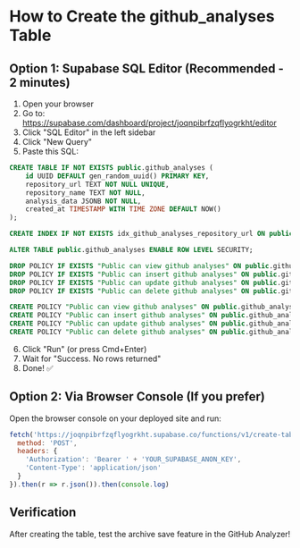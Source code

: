 # How to Create the github_analyses Table

## Option 1: Supabase SQL Editor (Recommended - 2 minutes)

1. Open your browser
2. Go to: https://supabase.com/dashboard/project/joqnpibrfzqflyogrkht/editor
3. Click "SQL Editor" in the left sidebar
4. Click "New Query"
5. Paste this SQL:

```sql
CREATE TABLE IF NOT EXISTS public.github_analyses (
    id UUID DEFAULT gen_random_uuid() PRIMARY KEY,
    repository_url TEXT NOT NULL UNIQUE,
    repository_name TEXT NOT NULL,
    analysis_data JSONB NOT NULL,
    created_at TIMESTAMP WITH TIME ZONE DEFAULT NOW()
);

CREATE INDEX IF NOT EXISTS idx_github_analyses_repository_url ON public.github_analyses(repository_url);

ALTER TABLE public.github_analyses ENABLE ROW LEVEL SECURITY;

DROP POLICY IF EXISTS "Public can view github analyses" ON public.github_analyses;
DROP POLICY IF EXISTS "Public can insert github analyses" ON public.github_analyses;
DROP POLICY IF EXISTS "Public can update github analyses" ON public.github_analyses;
DROP POLICY IF EXISTS "Public can delete github analyses" ON public.github_analyses;

CREATE POLICY "Public can view github analyses" ON public.github_analyses FOR SELECT USING (true);
CREATE POLICY "Public can insert github analyses" ON public.github_analyses FOR INSERT WITH CHECK (true);
CREATE POLICY "Public can update github analyses" ON public.github_analyses FOR UPDATE USING (true);
CREATE POLICY "Public can delete github analyses" ON public.github_analyses FOR DELETE USING (true);
```

6. Click "Run" (or press Cmd+Enter)
7. Wait for "Success. No rows returned"
8. Done! ✅

## Option 2: Via Browser Console (If you prefer)

Open the browser console on your deployed site and run:

```javascript
fetch('https://joqnpibrfzqflyogrkht.supabase.co/functions/v1/create-table', {
  method: 'POST',
  headers: {
    'Authorization': 'Bearer ' + 'YOUR_SUPABASE_ANON_KEY',
    'Content-Type': 'application/json'
  }
}).then(r => r.json()).then(console.log)
```

## Verification

After creating the table, test the archive save feature in the GitHub Analyzer!
